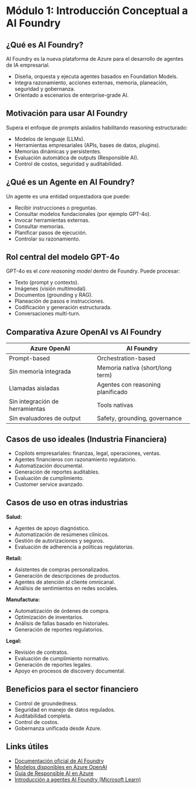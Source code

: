 # Módulo 1: Introducción Conceptual a AI Foundry

## ¿Qué es AI Foundry?

AI Foundry es la nueva plataforma de Azure para el desarrollo de agentes de IA empresarial.

- Diseña, orquesta y ejecuta agentes basados en Foundation Models.
- Integra razonamiento, acciones externas, memoria, planeación, seguridad y gobernanza.
- Orientado a escenarios de enterprise-grade AI.

## Motivación para usar AI Foundry

Supera el enfoque de prompts aislados habilitando reasoning estructurado:

- Modelos de lenguaje (LLMs).
- Herramientas empresariales (APIs, bases de datos, plugins).
- Memorias dinámicas y persistentes.
- Evaluación automática de outputs (Responsible AI).
- Control de costos, seguridad y auditabilidad.

## ¿Qué es un Agente en AI Foundry?

Un agente es una entidad orquestadora que puede:

- Recibir instrucciones o preguntas.
- Consultar modelos fundacionales (por ejemplo GPT-4o).
- Invocar herramientas externas.
- Consultar memorias.
- Planificar pasos de ejecución.
- Controlar su razonamiento.

## Rol central del modelo GPT-4o

GPT-4o es el *core reasoning model* dentro de Foundry. Puede procesar:

- Texto (prompt y contexto).
- Imágenes (visión multimodal).
- Documentos (grounding y RAG).
- Planeación de pasos e instrucciones.
- Codificación y generación estructurada.
- Conversaciones multi-turn.

## Comparativa Azure OpenAI vs AI Foundry

| Azure OpenAI | AI Foundry |
| ------------ | ---------- |
| Prompt-based | Orchestration-based |
| Sin memoria integrada | Memoria nativa (short/long term) |
| Llamadas aisladas | Agentes con reasoning planificado |
| Sin integración de herramientas | Tools nativas |
| Sin evaluadores de output | Safety, grounding, governance |

## Casos de uso ideales (Industria Financiera)

- Copilots empresariales: finanzas, legal, operaciones, ventas.
- Agentes financieros con razonamiento regulatorio.
- Automatización documental.
- Generación de reportes auditables.
- Evaluación de cumplimiento.
- Customer service avanzado.

## Casos de uso en otras industrias

**Salud:**

- Agentes de apoyo diagnóstico.
- Automatización de resúmenes clínicos.
- Gestión de autorizaciones y seguros.
- Evaluación de adherencia a políticas regulatorias.

**Retail:**

- Asistentes de compras personalizados.
- Generación de descripciones de productos.
- Agentes de atención al cliente omnicanal.
- Análisis de sentimientos en redes sociales.

**Manufactura:**

- Automatización de órdenes de compra.
- Optimización de inventarios.
- Análisis de fallas basado en historiales.
- Generación de reportes regulatorios.

**Legal:**

- Revisión de contratos.
- Evaluación de cumplimiento normativo.
- Generación de reportes legales.
- Apoyo en procesos de discovery documental.

## Beneficios para el sector financiero

- Control de groundedness.
- Seguridad en manejo de datos regulados.
- Auditabilidad completa.
- Control de costos.
- Gobernanza unificada desde Azure.

## Links útiles

- [Documentación oficial de AI Foundry](https://learn.microsoft.com/en-us/azure/ai-studio/foundry/)
- [Modelos disponibles en Azure OpenAI](https://learn.microsoft.com/en-us/azure/ai-services/openai/concepts/models)
- [Guía de Responsible AI en Azure](https://learn.microsoft.com/en-us/azure/ai-services/responsible-ai/)
- [Introducción a agentes AI Foundry (Microsoft Learn)](https://learn.microsoft.com/en-us/training/modules/ai-foundry-agents-introduction/)

